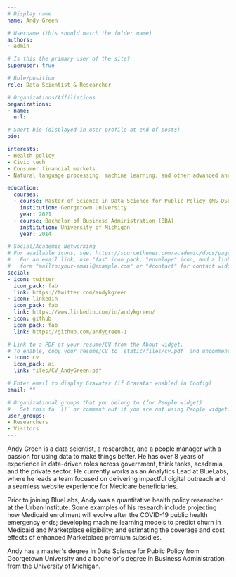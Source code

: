 ```yaml
---
# Display name
name: Andy Green

# Username (this should match the folder name)
authors:
- admin

# Is this the primary user of the site?
superuser: true

# Role/position
role: Data Scientist & Researcher

# Organizations/Affiliations
organizations:
- name: 
  url:

# Short bio (displayed in user profile at end of posts)
bio: 

interests:
- Health policy
- Civic tech
- Consumer financial markets
- Natural language processing, machine learning, and other advanced analytic techniques

education:
  courses:
  - course: Master of Science in Data Science for Public Policy (MS-DSPP)
    institution: Georgetown University
    year: 2021
  - course: Bachelor of Business Administration (BBA)
    institution: University of Michigan
    year: 2014

# Social/Academic Networking
# For available icons, see: https://sourcethemes.com/academic/docs/page-builder/#icons
#   For an email link, use "fas" icon pack, "envelope" icon, and a link in the
#   form "mailto:your-email@example.com" or "#contact" for contact widget.
social:
- icon: twitter
  icon_pack: fab
  link: https://twitter.com/andykgreen
- icon: linkedin
  icon_pack: fab
  link: https://www.linkedin.com/in/andykgreen/
- icon: github
  icon_pack: fab
  link: https://github.com/andygreen-1

# Link to a PDF of your resume/CV from the About widget.
# To enable, copy your resume/CV to `static/files/cv.pdf` and uncomment the lines below.
- icon: cv
  icon_pack: ai
  link: files/CV_AndyGreen.pdf

# Enter email to display Gravatar (if Gravatar enabled in Config)
email: ""

# Organizational groups that you belong to (for People widget)
#   Set this to `[]` or comment out if you are not using People widget.
user_groups:
- Researchers
- Visitors
---
```


Andy Green is a data scientist, a researcher, and a people manager with a passion for using data to make things better. He has over 8 years of experience in data-driven roles across government, think tanks, academia, and the private sector. He currently works as an Analytics Lead at BlueLabs, where he leads a team focused on delivering impactful digital outreach and a seamless website experience for Medicare beneficiaries.

Prior to joining BlueLabs, Andy was a quantitative health policy researcher at the Urban Institute. Some examples of his research include projecting how Medicaid enrollment will evolve after the COVID-19 public health emergency ends; developing machine learning models to predict churn in Medicaid and Marketplace eligibility; and estimating the coverage and cost effects of enhanced Marketplace premium subsidies.

Andy has a master's degree in Data Science for Public Policy from Georgetown University and a bachelor's degree in Business Administration from the University of Michigan.